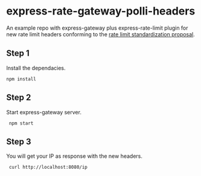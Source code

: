 # express-rate-gateway-polli-headers

An example repo with express-gateway plus express-rate-limit plugin for new rate limit headers conforming to the [rate limit standardization proposal](https://tools.ietf.org/id/draft-polli-ratelimit-headers-01.html).

## Step 1
Install the dependacies.

`npm install`

## Step 2
Start express-gateway server.

` npm start`

## Step 3
You will get your IP as response with the new headers.

` curl http://localhost:8080/ip`
